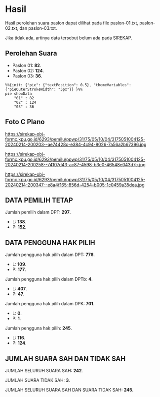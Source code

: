 # Hasil

Hasil perolehan suara paslon dapat dilihat pada file paslon-01.txt, paslon-02.txt, dan paslon-03.txt.

Jika tidak ada, artinya data tersebut belum ada pada SIREKAP.

## Perolehan Suara

 * Paslon 01: **82**.
 * Paslon 02: **124**.
 * Paslon 03: **36**.

```mermaid
%%{init: {"pie": {"textPosition": 0.5}, "themeVariables": {"pieOuterStrokeWidth": "5px"}} }%%
pie showData
    "01" : 82
    "02" : 124
    "03" : 36
```
## Foto C Plano

https://sirekap-obj-formc.kpu.go.id/6293/pemilu/ppwp/31/75/05/10/04/3175051004125-20240214-200203--ae74428c-e384-4c94-8026-7a56a2b67396.jpg

https://sirekap-obj-formc.kpu.go.id/6293/pemilu/ppwp/31/75/05/10/04/3175051004125-20240214-200258--74107d43-ac87-4598-b3e0-46548e043d7c.jpg

https://sirekap-obj-formc.kpu.go.id/6293/pemilu/ppwp/31/75/05/10/04/3175051004125-20240214-200347--e8a4f165-856d-4254-b005-1c0459a35dea.jpg

## DATA PEMILIH TETAP

Jumlah pemilih dalam DPT: **297**.
 * L: **138**.
 * P: **152**.

## DATA PENGGUNA HAK PILIH

Jumlah pengguna hak pilih dalam DPT: **776**.
 * L: **109**.
 * P: **177**.

Jumlah pengguna hak pilih dalam DPTb: **4**.
 * L: **407**.
 * P: **47**.

Jumlah pengguna hak pilih dalam DPK: **701**.
 * L: **0**.
 * P: **1**.

Jumlah pengguna hak pilih: **245**.
 * L: **116**.
 * P: **124**.

## JUMLAH SUARA SAH DAN TIDAK SAH

JUMLAH SELURUH SUARA SAH: **242**.

JUMLAH SUARA TIDAK SAH: **3**.

JUMLAH SELURUH SUARA SAH DAN SUARA TIDAK SAH: **245**.
